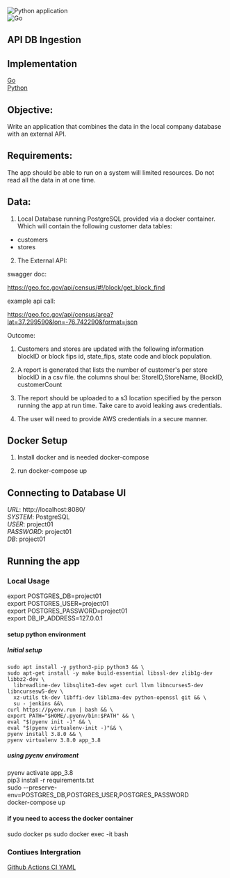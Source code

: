 ![Python application](https://github.com/bclipp/api_db_ingestion/workflows/Python%20application/badge.svg)  
![Go](https://github.com/bclipp/api_db_ingestion/workflows/Go/badge.svg)

## API DB Ingestion

## Implementation
[Go](https://github.com/bclipp/api_db_ingestion/tree/master/go)  
[Python](https://github.com/bclipp/api_db_ingestion/tree/master/python)  
## Objective:
Write an application that combines the data in the local company database with an external API.

## Requirements:

The app should be able to run on a system will limited resources. Do not read all the data in at one
time.

## Data:

1. Local Database running PostgreSQL provided via a docker container.
Which will contain the following customer data tables:
* customers
* stores

2. The External API:

swagger doc:

https://geo.fcc.gov/api/census/#!/block/get_block_find

example api call:  

https://geo.fcc.gov/api/census/area?lat=37.299590&lon=-76.742290&format=json


Outcome:

1. Customers and stores are updated with the following information
blockID or block fips id, state_fips, state code and block population.

2. A report is generated that lists the number of customer's per store blockID in a csv file.
the columns shoul be:
StoreID,StoreName, BlockID, customerCount

3. The report should be uploaded to a s3 location specified by the person running the app at run time. Take care to
avoid leaking aws credentials.

4. The user will need to provide AWS credentials in a secure manner.

## Docker Setup

1. Install docker and is needed docker-compose

2. run docker-compose up

## Connecting to Database UI

*URL*: http://localhost:8080/  
*SYSTEM*: PostgreSQL  
*USER*: project01  
*PASSWORD*: project01  
*DB*: project01  

## Running the app

### Local Usage

export POSTGRES_DB=project01  
export POSTGRES_USER=project01  
export POSTGRES_PASSWORD=project01  
export DB_IP_ADDRESS=127.0.0.1  

#### setup python environment

##### Initial setup

```apt-get update && \
sudo apt install -y python3-pip python3 && \
sudo apt-get install -y make build-essential libssl-dev zlib1g-dev libbz2-dev \
  libreadline-dev libsqlite3-dev wget curl llvm libncurses5-dev libncursesw5-dev \
  xz-utils tk-dev libffi-dev liblzma-dev python-openssl git && \
  su - jenkins &&\
curl https://pyenv.run | bash && \
export PATH="$HOME/.pyenv/bin:$PATH" && \
eval "$(pyenv init -)" && \
eval "$(pyenv virtualenv-init -)"&& \
pyenv install 3.8.0 && \
pyenv virtualenv 3.8.0 app_3.8
```

##### using pyenv enviroment
pyenv activate app_3.8  
pip3 install -r requirements.txt  
sudo --preserve-env=POSTGRES_DB,POSTGRES_USER,POSTGRES_PASSWORD  
 docker-compose up  

#### if you need to access the docker container
sudo docker ps
sudo docker exec -it <container name> bash

### Contiues Intergration
[Github Actions CI YAML](https://github.com/bclipp/api_db_ingestion/blob/master/.github/workflows/python-app.yml)
